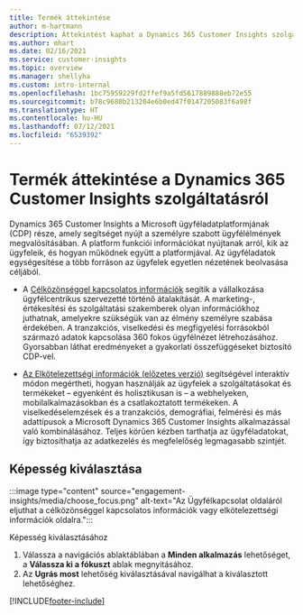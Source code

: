 ```yaml
---
title: Termék áttekintése
author: m-hartmann
description: Áttekintést kaphat a Dynamics 365 Customer Insights szolgáltatásról és a képességeiről.
ms.author: mhart
ms.date: 02/16/2021
ms.service: customer-insights
ms.topic: overview
ms.manager: shellyha
ms.custom: intro-internal
ms.openlocfilehash: 1bc75959229fd2ffef9a5fd5617889888eb72e55
ms.sourcegitcommit: b78c9680b213204e6b0ed47f0147205083f6a98f
ms.translationtype: HT
ms.contentlocale: hu-HU
ms.lasthandoff: 07/12/2021
ms.locfileid: "6539392"
---
```

# <a name="product-overview-for-dynamics-365-customer-insights"></a>Termék áttekintése a Dynamics 365 Customer Insights szolgáltatásról

Dynamics 365 Customer Insights a Microsoft ügyféladatplatformjának (CDP) része, amely segítséget nyújt a személyre szabott ügyfélélmények megvalósításában. A platform funkciói információkat nyújtanak arról, kik az ügyfeleik, és hogyan működnek együtt a platformjával. Az ügyféladatok egységesítése a több forráson az ügyfelek egyetlen nézetének beolvasása céljából.


- A [Célközönséggel kapcsolatos információk](audience-insights/overview.md) segítik a vállalkozása ügyfélcentrikus szervezetté történő átalakítását. A marketing-, értékesítési és szolgáltatási szakemberek olyan információkhoz juthatnak, amelyekre szükségük van az élmény személyre szabása érdekében. A tranzakciós, viselkedési és megfigyelési forrásokból származó adatok kapcsolása 360 fokos ügyfélnézet létrehozásához. Gyorsabban láthat eredményeket a gyakorlati összefüggéseket biztosító CDP-vel. 

- [Az Elkötelezettségi információk (előzetes verzió)](engagement-insights/index.yml) segítségével interaktív módon megértheti, hogyan használják az ügyfelek a szolgáltatásokat és termékeket – egyenként és holisztikusan is – a webhelyeken, mobilalkalmazásokban és a csatlakoztatott termékeken. A viselkedéselemzések és a tranzakciós, demográfiai, felmérési és más adattípusok a Microsoft Dynamics 365 Customer Insights alkalmazással való kombinálásához. Teljes körűen kézben tarthatja az ügyféladatokat, így biztosíthatja az adatkezelés és megfelelőség legmagasabb szintjét.
 
## <a name="choose-a-capability"></a>Képesség kiválasztása

:::image type="content" source="engagement-insights/media/choose_focus.png" alt-text="Az Ügyfélkapcsolat oldaláról eljuthat a célközönséggel kapcsolatos információk vagy elkötelezettségi információk oldalra.":::

Képesség kiválasztásához

1. Válassza a navigációs ablaktáblában a **Minden alkalmazás** lehetőséget, a **Válassza ki a fókuszt** ablak megnyitásához.
1. Az **Ugrás most** lehetőség kiválasztásával navigálhat a kiválasztott lehetőséghez.


[!INCLUDE[footer-include](includes/footer-banner.md)]